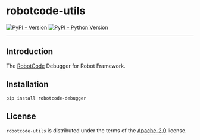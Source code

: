 # robotcode-utils

[![PyPI - Version](https://img.shields.io/pypi/v/robotcode-utils.svg)](https://pypi.org/project/robotcode-utils)
[![PyPI - Python Version](https://img.shields.io/pypi/pyversions/robotcode-utils.svg)](https://pypi.org/project/robotcode-utils)

-----

## Introduction

The [RobotCode](https://robotcode.io) Debugger for Robot Framework.

## Installation

```console
pip install robotcode-debugger
```

## License

`robotcode-utils` is distributed under the terms of the [Apache-2.0](https://spdx.org/licenses/Apache-2.0.html) license.
